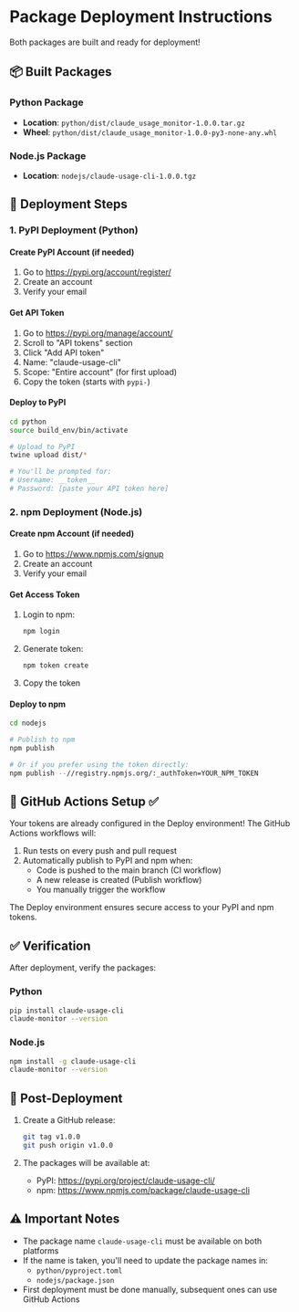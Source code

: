 # Package Deployment Instructions

Both packages are built and ready for deployment!

## 📦 Built Packages

### Python Package
- **Location**: `python/dist/claude_usage_monitor-1.0.0.tar.gz`
- **Wheel**: `python/dist/claude_usage_monitor-1.0.0-py3-none-any.whl`

### Node.js Package  
- **Location**: `nodejs/claude-usage-cli-1.0.0.tgz`

## 🚀 Deployment Steps

### 1. PyPI Deployment (Python)

#### Create PyPI Account (if needed)
1. Go to https://pypi.org/account/register/
2. Create an account
3. Verify your email

#### Get API Token
1. Go to https://pypi.org/manage/account/
2. Scroll to "API tokens" section
3. Click "Add API token"
4. Name: "claude-usage-cli"
5. Scope: "Entire account" (for first upload)
6. Copy the token (starts with `pypi-`)

#### Deploy to PyPI
```bash
cd python
source build_env/bin/activate

# Upload to PyPI
twine upload dist/*

# You'll be prompted for:
# Username: __token__
# Password: [paste your API token here]
```

### 2. npm Deployment (Node.js)

#### Create npm Account (if needed)
1. Go to https://www.npmjs.com/signup
2. Create an account
3. Verify your email

#### Get Access Token
1. Login to npm:
   ```bash
   npm login
   ```
2. Generate token:
   ```bash
   npm token create
   ```
3. Copy the token

#### Deploy to npm
```bash
cd nodejs

# Publish to npm
npm publish

# Or if you prefer using the token directly:
npm publish --//registry.npmjs.org/:_authToken=YOUR_NPM_TOKEN
```

## 🔐 GitHub Actions Setup ✅

Your tokens are already configured in the Deploy environment! The GitHub Actions workflows will:

1. Run tests on every push and pull request
2. Automatically publish to PyPI and npm when:
   - Code is pushed to the main branch (CI workflow)
   - A new release is created (Publish workflow)
   - You manually trigger the workflow

The Deploy environment ensures secure access to your PyPI and npm tokens.

## ✅ Verification

After deployment, verify the packages:

### Python
```bash
pip install claude-usage-cli
claude-monitor --version
```

### Node.js
```bash
npm install -g claude-usage-cli
claude-monitor --version
```

## 📝 Post-Deployment

1. Create a GitHub release:
   ```bash
   git tag v1.0.0
   git push origin v1.0.0
   ```

2. The packages will be available at:
   - PyPI: https://pypi.org/project/claude-usage-cli/
   - npm: https://www.npmjs.com/package/claude-usage-cli

## ⚠️ Important Notes

- The package name `claude-usage-cli` must be available on both platforms
- If the name is taken, you'll need to update the package names in:
  - `python/pyproject.toml`
  - `nodejs/package.json`
- First deployment must be done manually, subsequent ones can use GitHub Actions